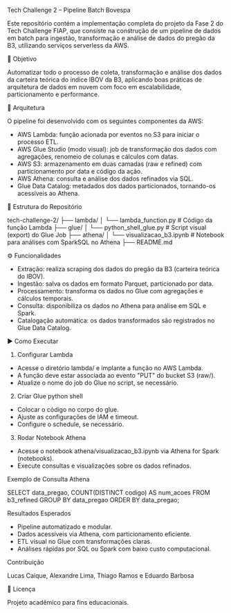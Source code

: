 Tech Challenge 2 – Pipeline Batch Bovespa

Este repositório contém a implementação completa do projeto da Fase 2 do Tech Challenge FIAP, que consiste na construção de um pipeline de dados em batch para ingestão, transformação e análise de dados do pregão da B3, utilizando serviços serverless da AWS.

📌 Objetivo

Automatizar todo o processo de coleta, transformação e análise dos dados da carteira teórica do índice IBOV da B3, aplicando boas práticas de arquitetura de dados em nuvem com foco em escalabilidade, particionamento e performance.

🧱 Arquitetura

O pipeline foi desenvolvido com os seguintes componentes da AWS:
- AWS Lambda: função acionada por eventos no S3 para iniciar o processo ETL.
- AWS Glue Studio (modo visual): job de transformação dos dados com agregações, renomeio de colunas e cálculos com datas.
- AWS S3: armazenamento em duas camadas (raw e refined) com particionamento por data e código da ação.
- AWS Athena: consulta e análise dos dados refinados via SQL.
- Glue Data Catalog: metadados dos dados particionados, tornando-os acessíveis ao Athena.

📁 Estrutura do Repositório

tech-challenge-2/
├── lambda/
│   └── lambda_function.py         # Código da função Lambda
├── glue/
│   └── python_shell_glue.py        # Script visual (export) do Glue Job
├── athena/
│   └── visualizacao_b3.ipynb        # Notebook para análises com SparkSQL no Athena
├── README.md

⚙️ Funcionalidades

- Extração: realiza scraping dos dados do pregão da B3 (carteira teórica do IBOV).
- Ingestão: salva os dados em formato Parquet, particionado por data.
- Processamento: transforma os dados no Glue com agregações e cálculos temporais.
- Consulta: disponibiliza os dados no Athena para análise em SQL e Spark.
- Catalogação automática: os dados transformados são registrados no Glue Data Catalog.

▶️ Como Executar

1. Configurar Lambda
- Acesse o diretório lambda/ e implante a função no AWS Lambda.
- A função deve estar associada ao evento "PUT" do bucket S3 (raw/).
- Atualize o nome do job do Glue no script, se necessário.

2. Criar Glue python shell
- Colocar o código no corpo do glue.
- Ajuste as configurações de IAM e timeout.
- Configure o schedule, se necessário.

3. Rodar Notebook Athena
- Acesse o notebook athena/visualizacao_b3.ipynb via Athena for Spark (notebooks).
- Execute consultas e visualizações sobre os dados refinados.

Exemplo de Consulta Athena

SELECT data_pregao, COUNT(DISTINCT codigo) AS num_acoes
FROM b3_refined
GROUP BY data_pregao
ORDER BY data_pregao;

Resultados Esperados

- Pipeline automatizado e modular.
- Dados acessíveis via Athena, com particionamento eficiente.
- ETL visual no Glue com transformações claras.
- Análises rápidas por SQL ou Spark com baixo custo computacional.

Contribuição

Lucas Caique, Alexandre Lima, Thiago Ramos e Eduardo Barbosa 

📄 Licença

Projeto acadêmico para fins educacionais.
